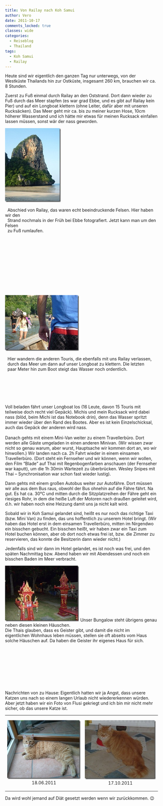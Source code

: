 ```yaml
---
title: Von Railay nach Koh Samui
author: Vero
date: 2011-10-17
comments_locked: true
classes: wide
categories:
  - Reiseblog
  - Thailand
tags:
  - Koh Samui
  - Railay
---
```


<p>Heute sind wir eigentlich den ganzen Tag nur unterwegs, von der Westküste Thailands hin zur Ostküste, insgesamt 260 km, brauchen wir ca. 8 Stunden.</p>  <p>Zuerst zu Fuß einmal durch Railay an den Oststrand. Dort dann wieder zu Fuß durch das Meer stapfen (es war grad Ebbe, und es gibt auf Railay kein Pier) und auf ein Longboat klettern (ohne Leiter, dafür aber mit unseren Rucksäcken). Das Meer geht mir ca. bis zu meiner kurzen Hose, 10cm höherer Wasserstand und ich hätte mir etwas für meinen Rucksack einfallen lassen müssen, sonst wär der nass geworden.</p>  <p><a href="/assets/images/2011/10/P1000602.jpg"><img src="/assets/images/2011/10/P1000602_thumb.jpg" width="184" height="244" alt="P1000602" border="0" /></a>&#160; </p>  <p>&#160; Abschied von Railay, das waren echt beeindruckende Felsen. Hier haben wir den&#160; <br />&#160; Strand nochmals in der Früh bei Ebbe fotografiert. Jetzt kann man um den Felsen     <br />&#160; zu Fuß rumlaufen.     <br />    <br />    <br />    <br />    <br />    <br />    <br />    <br />    <br />    <br />    <br />    <br />    <br /><a href="/assets/images/2011/10/P1000604.jpg"><img src="/assets/images/2011/10/P1000604_thumb.jpg" width="244" height="184" alt="P1000604" border="0" /></a>&#160;</p>  <p>&#160; Hier wandern die anderen Touris, die ebenfalls mit uns Railay verlassen,    <br />&#160; durch das Meer um dann auf unser Longboat zu klettern. Die letzten     <br />&#160; paar Meter hin zum Boot steigt das Wasser noch ordentlich.</p>  <p>&#160;</p>  <p>&#160;</p>  <p>&#160;</p>  <p>Voll beladen fährt unser Longboat los (16 Leute, davon 15 Touris mit teilweise doch recht viel Gepäck). Michis und mein Rucksack wird dabei nass (blöd, beim Michi ist das Notebook drin), denn das Wasser spritzt immer wieder über den Rand des Bootes. Aber es ist kein Einzelschicksal, auch das Gepäck der anderen wird nass.&#160; <br />    <br />Danach gehts mit einem Mini-Van weiter zu einem Travellerbüro. Dort werden alle Gäste umgeladen in einen anderen Minivan. (Wir wissen zwar nicht so genau warum, aber wurst, Hauptsache wir kommen dort an, wo wir hinwollen.) Wir landen nach ca. 2h Fahrt wieder in einem einsamen Travellerbüro. (Dort steht ein Fernseher und wir können, wenn wir wollen, den Film “Blade” auf Thai mit Regenbogenfarben anschauen (der Fernseher war kaputt), um die 1h 30min Wartezeit zu überbrücken. Wesley Snipes mit Thai – Synchronisation war schon fast wieder lustig). </p>  <p>Dann gehts mit einem großen Autobus weiter zur Autofähre. Dort müssen wir alle aus dem Bus raus, obwohl der Bus ohnehin auf die Fähre fährt. Na gut. Es hat ca. 30°C und mitten durch die Sitzplatzreihen der Fähre geht ein riesiges Rohr, in dem die heiße Luft der Motoren nach draußen geleitet wird, d.h. wir haben noch eine Heizung damit uns ja nicht kalt wird.</p>  <p>Sobald wir in Koh Samui gelandet sind, heißt es nur noch das richtige Taxi (bzw. Mini Van) zu finden, das uns hoffentlich zu unserem Hotel bringt. (Wir haben das Hotel erst in dem einsamen Travellerbüro, mitten im Nirgendwo ein bisschen gebucht. Ein bisschen heißt, wir haben zwar ein Taxi zum Hotel buchen können, aber ob dort noch etwas frei ist, bzw. die Zimmer zu reservieren, das konnte die Besitzerin dann wieder nicht.)</p>  <p>Jedenfalls sind wir dann im Hotel gelandet, es ist noch was frei, und den späten Nachmittag bzw. Abend haben wir mit Abendessen und noch ein bisschen Baden im Meer verbracht.</p>  <p><a href="/assets/images/2011/10/P1000614.jpg"><img src="/assets/images/2011/10/P1000614_thumb.jpg" width="244" height="184" alt="P1000614" border="0" /></a> Unser Bungalow steht übrigens genau neben diesen kleinen Häuschen.&#160; <br />Die Thais glauben, dass es Geister gibt, und damit die nicht im     <br />eigentlichen Wohnhaus leben müssen, stellen sie oft abseits vom Haus     <br />solche Häuschen auf. Da haben die Geister ihr eigenes Haus für sich.     <br />    <br /></p>  <p>&#160;</p>  <p>&#160;</p>  <p>&#160;</p>  <p>&#160;</p>  <p>Nachrichten von zu Hause: Eigentlich hatten wir ja Angst, dass unsere Katzen uns nach so einem langen Urlaub nicht wiedererkennen würden. Aber jetzt haben wir ein Foto von Flusi gekriegt und ich bin mir nicht mehr sicher, ob das unsere Katze ist.</p>  <table border="0" cellspacing="0" cellpadding="2" width="668"><tbody>     <tr>       <td valign="top" width="340">         <p align="center"><a href="/assets/images/2011/10/flusi_0618.jpg"><img src="/assets/images/2011/10/flusi_0618_thumb.jpg" width="258" height="194" alt="flusi_0618" border="0" /></a>            <br />18.06.2011</p>       </td>        <td valign="top" width="326">         <p align="center"><a href="/assets/images/2011/10/flusi_1017.jpg"><img src="/assets/images/2011/10/flusi_1017_thumb.jpg" width="244" height="195" alt="flusi_1017" border="0" /></a>            <br />17.10.2011</p>       </td>     </tr>   </tbody></table>    <p>Da wird wohl jemand auf Diät gesetzt werden wenn wir zurückkommen. 😉</p>
